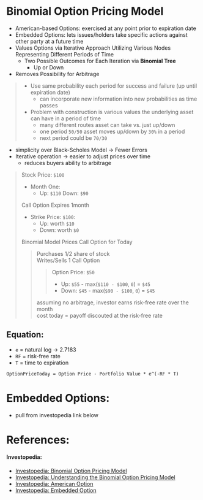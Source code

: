 # **Binomial Option Pricing Model**
- American-based Options: exercised at any point prior to expiration date 
- Embedded Options: lets issues/holders take specific actions against other party at a future time 
- Values Options via Iterative Approach Utilizing Various Nodes Representing Different Periods of Time 
    - Two Possible Outcomes for Each Iteration via **Binomial Tree**
        - Up or Down 
- Removes Possibility for Arbitrage 

> - Use same probability each period for success and failure (up until expiration date)
>      - can incorporate new information into new probabilities as time passes 
> - Problem with construction is various values the underlying asset can have in a period of time 
>      - many different routes asset can take vs. just up/down
>      - one period `50/50` asset moves up/down by `30%` in a period
>      - next period could be `70/30`
- simplicity over Black-Scholes Model -> Fewer Errors 
- Iterative operation -> easier to adjust prices over time 
    - reduces buyers ability to arbitrage 

> Stock Price: `$100`
> - Month One:
>   - Up: `$110` Down: `$90` <br />
> 
> Call Option Expires 1month
> - Strike Price: `$100`: 
>   - Up: worth `$10`
>   - Down: worth `$0` <br />
>
> Binomial Model Prices Call Option for Today
>> Purchases 1/2 share of stock <br />
>> Writes/Sells 1 Call Option <br />
>>> Option Price: `$50`
>>> - Up: `$55` - max(`$110 - $100`, `0`) = `$45`
>>> - Down: `$45` - max(`$90 - $100`, `0`) = `$45` <br />
>> 
>> assuming no arbitrage, investor earns risk-free rate over the month  <br />
>> cost today = payoff discouted at the risk-free rate <br />
>
## Equation:
- `e` = natural log -> 2.7183
- `RF` = risk-free rate
- `T` = time to expiration  
```
OptionPriceToday = Option Price - Portfolio Value * e^(-RF * T)
``` 

# Embedded Options: 
- pull from investopedia link below 




# References: 


#### Investopedia: 
- [Investopedia: Binomial Option Pricing Model](https://www.investopedia.com/terms/b/binomialoptionpricing.asp)
- [Investopedia: Understanding the Binomial Option Pricing Model](https://www.investopedia.com/articles/investing/021215/examples-understand-binomial-option-pricing-model.asp)
- [Investopedia: American Option](https://www.investopedia.com/terms/a/americanoption.asp)
- [Investopedia: Embedded Option](https://www.investopedia.com/terms/e/embeddedoption.asp)
